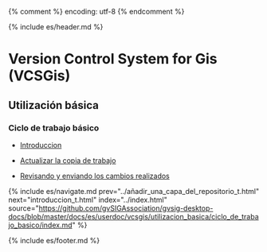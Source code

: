 {% comment %} encoding: utf-8 {% endcomment %}

{% include es/header.md %}

# Version Control System for Gis (VCSGis)

## Utilización básica

### Ciclo de trabajo básico

* [Introduccion](introduccion_t.md)

* [Actualizar la copia de trabajo](actualizar_copia_de_trabajo_t.md)

* [Revisando y enviando los cambios realizados](revisando_cambios_realizados_t.md)

{% include es/navigate.md 
   prev="../añadir_una_capa_del_repositorio_t.html" 
   next="introduccion_t.html" 
   index="../index.html" 
   source="https://github.com/gvSIGAssociation/gvsig-desktop-docs/blob/master/docs/es/userdoc/vcsgis/utilizacion_basica/ciclo_de_trabajo_basico/index.md" 
%}

{% include es/footer.md %}


 
